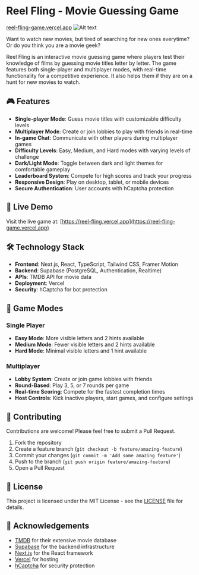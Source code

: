 # Reel Fling - Movie Guessing Game

[reel-fling-game.vercel.app](https://reel-fling-game.vercel.app)
![Alt text](http://reel-fling-game.vercel.app "reel-fling-game")

Want to watch new movies, but tired of searching for new ones everytime? Or do you think you are a movie geek?

Reel Fling is an interactive movie guessing game where players test their knowledge of films by guessing movie titles letter by letter. The game features both single-player and multiplayer modes, with real-time functionality for a competitive experience. It also helps them if they are on a hunt for new movies to watch.

## 🎮 Features

- **Single-player Mode**: Guess movie titles with customizable difficulty levels
- **Multiplayer Mode**: Create or join lobbies to play with friends in real-time
- **In-game Chat**: Communicate with other players during multiplayer games
- **Difficulty Levels**: Easy, Medium, and Hard modes with varying levels of challenge
- **Dark/Light Mode**: Toggle between dark and light themes for comfortable gameplay
- **Leaderboard System**: Compete for high scores and track your progress
- **Responsive Design**: Play on desktop, tablet, or mobile devices
- **Secure Authentication**: User accounts with hCaptcha protection

## 🚀 Live Demo

Visit the live game at: [https://reel-fling.vercel.app](https://reel-fling-game.vercel.app)

## 🛠️ Technology Stack

- **Frontend**: Next.js, React, TypeScript, Tailwind CSS, Framer Motion
- **Backend**: Supabase (PostgreSQL, Authentication, Realtime)
- **APIs**: TMDB API for movie data
- **Deployment**: Vercel
- **Security**: hCaptcha for bot protection

## 🎲 Game Modes

### Single Player

- **Easy Mode**: More visible letters and 2 hints available
- **Medium Mode**: Fewer visible letters and 2 hints available
- **Hard Mode**: Minimal visible letters and 1 hint available

### Multiplayer

- **Lobby System**: Create or join game lobbies with friends
- **Round-Based**: Play 3, 5, or 7 rounds per game
- **Real-time Scoring**: Compete for the fastest completion times
- **Host Controls**: Kick inactive players, start games, and configure settings

## 🤝 Contributing

Contributions are welcome! Please feel free to submit a Pull Request.

1. Fork the repository
2. Create a feature branch (`git checkout -b feature/amazing-feature`)
3. Commit your changes (`git commit -m 'Add some amazing feature'`)
4. Push to the branch (`git push origin feature/amazing-feature`)
5. Open a Pull Request

## 📝 License

This project is licensed under the MIT License - see the [LICENSE](LICENSE) file for details.

## 👏 Acknowledgements

- [TMDB](https://www.themoviedb.org/) for their extensive movie database
- [Supabase](https://supabase.com/) for the backend infrastructure
- [Next.js](https://nextjs.org/) for the React framework
- [Vercel](https://vercel.com/) for hosting
- [hCaptcha](https://www.hcaptcha.com/) for security protection

